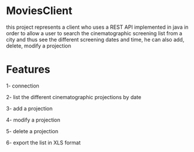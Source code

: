 # MoviesClient
this project represents a client who uses a REST API implemented in java in order to allow a user to search the cinematographic screening list from a city and thus see the different screening dates and time, he can also add, delete, modify a projection
# Features

1- connection

2- list the different cinematographic projections by date

3- add a projection

4- modify a projection

5- delete a projection

6- export the list in XLS format
